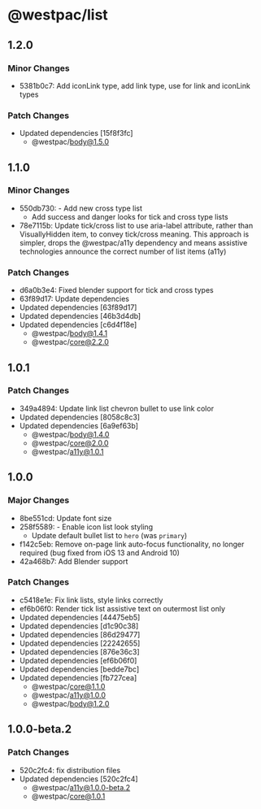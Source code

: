# @westpac/list

## 1.2.0

### Minor Changes

- 5381b0c7: Add iconLink type, add link type, use for link and iconLink types

### Patch Changes

- Updated dependencies [15f8f3fc]
  - @westpac/body@1.5.0

## 1.1.0

### Minor Changes

- 550db730: - Add new cross type list
  - Add success and danger looks for tick and cross type lists
- 78e7115b: Update tick/cross list to use aria-label attribute, rather than VisuallyHidden item, to convey tick/cross meaning. This approach is simpler, drops the @westpac/a11y dependency and means assistive technologies announce the correct number of list items (a11y)

### Patch Changes

- d6a0b3e4: Fixed blender support for tick and cross types
- 63f89d17: Update dependencies
- Updated dependencies [63f89d17]
- Updated dependencies [46b3d4db]
- Updated dependencies [c6d4f18e]
  - @westpac/body@1.4.1
  - @westpac/core@2.2.0

## 1.0.1

### Patch Changes

- 349a4894: Update link list chevron bullet to use link color
- Updated dependencies [8058c8c3]
- Updated dependencies [6a9ef63b]
  - @westpac/body@1.4.0
  - @westpac/core@2.0.0
  - @westpac/a11y@1.0.1

## 1.0.0

### Major Changes

- 8be551cd: Update font size
- 258f5589: - Enable icon list look styling
  - Update default bullet list to `hero` (was `primary`)
- f142c5eb: Remove on-page link auto-focus functionality, no longer required (bug fixed from iOS 13 and Android 10)
- 42a468b7: Add Blender support

### Patch Changes

- c5418e1e: Fix link lists, style links correctly
- ef6b06f0: Render tick list assistive text on outermost list only
- Updated dependencies [44475eb5]
- Updated dependencies [d1c90c38]
- Updated dependencies [86d29477]
- Updated dependencies [22242655]
- Updated dependencies [876e36c3]
- Updated dependencies [ef6b06f0]
- Updated dependencies [bedde7bc]
- Updated dependencies [fb727cea]
  - @westpac/core@1.1.0
  - @westpac/a11y@1.0.0
  - @westpac/body@1.2.0

## 1.0.0-beta.2

### Patch Changes

- 520c2fc4: fix distribution files
- Updated dependencies [520c2fc4]
  - @westpac/a11y@1.0.0-beta.2
  - @westpac/core@1.0.1
